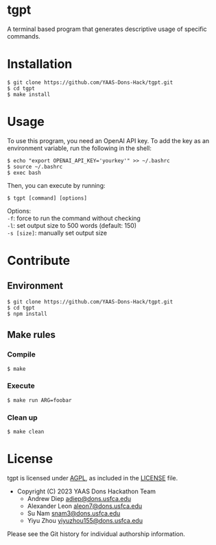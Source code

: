 # tgpt

A terminal based program that generates descriptive usage of specific commands.

# Installation

```shell
$ git clone https://github.com/YAAS-Dons-Hack/tgpt.git
$ cd tgpt
$ make install
```

# Usage

To use this program, you need an OpenAI API key. To add the key as an
environment variable, run the following in the shell:

```shell
$ echo "export OPENAI_API_KEY='yourkey'" >> ~/.bashrc
$ source ~/.bashrc
$ exec bash
```

Then, you can execute by running:

```shell
$ tgpt [command] [options]
```

Options: \
`-f`:           force to run the command without checking \
`-l`:           set output size to 500 words (default: 150) \
`-s [size]`:    manually set output size

# Contribute

## Environment

```shell
$ git clone https://github.com/YAAS-Dons-Hack/tgpt.git
$ cd tgpt
$ npm install
```

## Make rules

### Compile

```shell
$ make
```

### Execute

```shell
$ make run ARG=foobar
```

### Clean up

```shell
$ make clean
```

# License

tgpt is licensed under [AGPL](https://www.gnu.org/licenses/agpl-3.0.en.html), as
included in the [LICENSE](LICENSE) file.

- Copyright (C) 2023 YAAS Dons Hackathon Team
    * Andrew Diep <adiep@dons.usfca.edu>
    * Alexander Leon <aleon7@dons.usfca.edu>
    * Su Nam <snam3@dons.usfca.edu>
    * Yiyu Zhou <yiyuzhou155@dons.usfca.edu>

Please see the Git history for individual authorship information.
